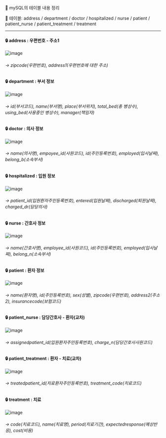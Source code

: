 
📘 mySQL의 테이블 내용 정리

📘 테이블: address / department / doctor / hospitalized / nurse / patient / patient_nurse / patient_treatment / treatment

***

#### 🔒 address : 우편번호 - 주소1

![image](https://user-images.githubusercontent.com/85846475/124137885-16bd9a80-dac1-11eb-84f4-d687ee6f1f98.png)

###### → zipcode(우편번호), address1(우편번호에 대한 주소)
   

#### 🔒 department : 부서 정보

![image](https://user-images.githubusercontent.com/85846475/124137933-22a95c80-dac1-11eb-8ce7-fd9566ad09fa.png)

###### → id(부서코드), name(부서명), place(부서위치), total_bed(총 병상수), using_bed(사용중인 병상수), manager(책임자)


#### 🔒 doctor : 의사 정보

![image](https://user-images.githubusercontent.com/85846475/124137972-2b019780-dac1-11eb-878d-080d1b9a0504.png)

###### → name(의사명), empoyee_id(사원코드), id(주민등록번호), employed(입사날짜), belong_b(소속부서)


#### 🔒 hospitalized : 입원 정보

![image](https://user-images.githubusercontent.com/85846475/124138030-38b71d00-dac1-11eb-98a3-b664dca96496.png)

###### → patient_id(입원환자주민등록번호), entered(입원날짜), discharged(퇴원날짜), charged_dr(담당의사)


#### 🔒 nurse : 간호사 정보

![image](https://user-images.githubusercontent.com/85846475/124138073-440a4880-dac1-11eb-8ba5-707bced85367.png)

###### → name(간호사명), employee_id(사원코드), id(주민등록번호), employed(입사날짜), belong_n(소속부서)


#### 🔒 patient : 환자 정보
![image](https://user-images.githubusercontent.com/85846475/124138126-4f5d7400-dac1-11eb-8c71-f00dbba273a6.png)

###### → name(환자명), id(주민등록번호), sex(성별), zipcode(우편번호), address2(주소2), insurancecode(보험코드)


#### 🔒 patient_nurse : 담당간호사 - 환자(교차)

![image](https://user-images.githubusercontent.com/85846475/124138226-656b3480-dac1-11eb-8c28-98959008e619.png)

###### → assignedpatient_id(입원환자주민등록번호), charge_n(담당간호사사원코드)


#### 🔒 patient_treatment : 환자 - 치료(교차)

![image](https://user-images.githubusercontent.com/85846475/124138264-71ef8d00-dac1-11eb-8942-591d7de59530.png)

###### → treatedpatient_id(치료환자주민등록번호), treatment_code(치료코드)


#### 🔒 treatment : 치료

![image](https://user-images.githubusercontent.com/85846475/124138302-7ae05e80-dac1-11eb-8fe7-99cf88cbec39.png)

###### → code(치료코드), name(치료명), period(치료기간), expectedresponse(예상반응), cost(비용)



